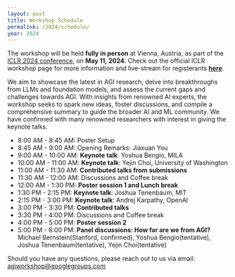 ```yaml
---
layout: post
title: Workshop Schedule
permalink: /2024/schedule/
year: 2024
---
```


The workshop will be held **fully in person** at Vienna, Austria, as part of the [ICLR 2024 conference](https://iclr.cc/Conferences/2024), on **May 11, 2024**. Check out the official ICLR workshop page for more information and live-stream for registerants **[here](https://iclr.cc/Conferences/2024/CallForWorkshops)**.

We aim to showcase the latest in AGI research, delve into breakthroughs from LLMs and foundation models, and assess the current gaps and challenges towards AGI. With insights from renowned AI experts, the workshop seeks to spark new ideas, foster discussions, and compile a comprehensive summary to guide the broader AI and ML community. We have confirmed with many renowned researchers with interest in giving the keynote talks.

- 8:00 AM - 8:45 AM: Poster Setup
- 8:45 AM - 9:00 AM: Opening Remarks: Jiaxuan You
- 9:00 AM - 10:00 AM: **Keynote talk**: Yoshua Bengio, MILA
- 10:00 AM - 11:00 AM: **Keynote talk**: Yejin Choi, University of Washington
- 11:00 AM - 11:30 AM: **Contributed talks from submissions**
- 11:30 AM - 12:00 AM: Discussions and Coffee break
- 12:00 AM - 1:30 PM: **Poster session 1 and Lunch break**
- 1:30 PM - 2:15 PM: **Keynote talk**: Joshua Tenenbaum, MIT
- 2:15 PM - 3:00 PM: **Keynote talk**: Andrej Karpathy, OpenAI 
- 3:00 PM - 3:30 PM: **Contributed talks**
- 3:30 PM - 4:00 PM: Discussions and Coffee break
- 4:00 PM - 5:00 PM: **Poster session 2**
- 5:00 PM - 6:00 PM: **Panel discussions: How far are we from AGI?** Michael Bernstein(Stanford, confirmed), Yoshua Bengio(tentative), Joshua Tenenbaum(tentative), Yejin Choi(tentative)

Should you have any questions, please reach out to us via email:<br>
[agiworkshop@googlegroups.com](agiworkshop@googlegroups.com)
